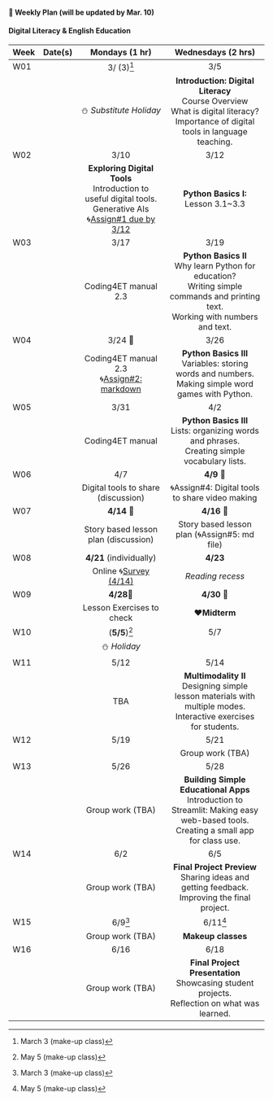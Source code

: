 #### 🌱 **Weekly Plan (will be updated by Mar. 10)**

#### Digital Literacy & English Education

| Week | Date(s) | Mondays (1 hr) | Wednesdays (2 hrs) | 
|------|------|:----------:|:--------:|
|W01||3/ (3)[^1]|3/5|
|      |      |⛄ _Substitute Holiday_| **Introduction: Digital Literacy** <br> Course Overview <br> What is digital literacy? <br> Importance of digital tools in language teaching.  |
|W02||3/10|3/12|
|   || **Exploring Digital Tools** <br> Introduction to useful digital tools. Generative AIs <br>🌀[Assign#1 due by 3/12](https://github.com/MK316/Coding4ET/blob/main/Lessons/Ex2.md) |**Python Basics I:** Lesson 3.1~3.3   |       
| W03||3/17 |3/19|
|     ||  Coding4ET manual 2.3 | **Python Basics II** <br> Why learn Python for education? <br> Writing simple commands and printing text. <br> Working with numbers and text. |       
|W04||3/24 🐳 |3/26|
|      || Coding4ET manual 2.3 <br>🌀[Assign#2: markdown](https://github.com/MK316/Coding4ET/blob/main/Lessons/Lesson02-3.md) | **Python Basics III** <br> Variables: storing words and numbers. <br> Making simple word games with Python. |       
|W05||3/31 |4/2|
|      || Coding4ET manual | **Python Basics III** <br> Lists: organizing words and phrases. <br> Creating simple vocabulary lists. |       
|W06||4/7|**4/9** 🐳 |
|      | |  Digital tools to share (discussion) | 🌀Assign#4: Digital tools to share video making |
|W07||**4/14** 🐳 |**4/16** 🐳 |
|      | |Story based lesson plan (discussion)| Story based lesson plan (🌀Assign#5: md file)|     
| W08||**4/21** (individually) |**4/23**|
|     | | Online 🌀[Survey (4/14)](https://forms.gle/RAcEev4ZoqkcPQK86) | _Reading recess_  |       
|W09||**4/28**🐳 |**4/30** 🐳 |
|      || Lesson Exercises to check  |♥️**Midterm**| 
|W10||(**5/5**)[^2]|5/7|
|      || ⛄ _Holiday_  |  |
| W11||5/12|5/14|
|     ||  TBA  | **Multimodality II** <br> Designing simple lesson materials with multiple modes. <br> Interactive exercises for students. |       
|W12||5/19|5/21|
|   |  ||  Group work (TBA)  | **Using AI in Language Teaching** <br> Understanding AI tools for education. <br> Practical uses of AI in classroom activities. |     
|W13||5/26|5/28|
|      ||  Group work (TBA) | **Building Simple Educational Apps** <br> Introduction to Streamlit: Making easy web-based tools. <br> Creating a small app for class use. |
| W14||6/2|6/5|
|     ||  Group work (TBA) |**Final Project Preview** <br> Sharing ideas and getting feedback. <br> Improving the final project.|       
|W15||6/9[^1]|6/11[^2]|
|      ||   Group work (TBA) |**Makeup classes** |  
| W16||6/16|6/18|
|     | | Group work (TBA) | **Final Project Presentation** <br> Showcasing student projects. <br> Reflection on what was learned. |       

[^1]: March 3 (make-up class)
[^2]: May 5 (make-up class)
